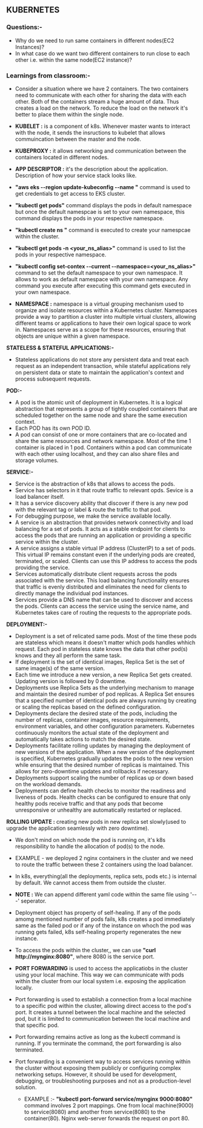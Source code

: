 ## KUBERNETES
### Questions:-
- Why do we need to run same containers in different nodes(EC2 Instances)?
- In what case do we want two different containers to run close to each other i.e. within the same node(EC2 instance)?

### Learnings from classroom:-
- Consider a situation where we have 2 containers. The two containers need to communicate with each other for sharing the data with each other. Both of the containers stream a huge amount of data. Thus creates a load on the network. To reduce the load on the network it's better to place them within the single node.
- **KUBELET :** is a component of k8s. Whenever master wants to interact with the node, it sends the insructions to kubelet that allows commuincation between the master and the node.
- **KUBEPROXY :** it allows networking and communication between the containers located in different nodes.
- **APP DESCRIPTOR :** it's the description about the application. Description of how your service stack looks like.

- **"aws eks --region <region> update-kubeconfig --name <cluster-name>"** command is used to get credentials to get access to EKS cluster.
- **"kubectl get pods"** command displays the pods in default namespace but once the default namespcae is set to your own namespace, this command displays the pods in your respective namespace.
- **"kubectl create ns <your-alias-name>"** command is executed to create your namespcae within the cluster.
- **"kubectl get pods -n <your_ns_alias>"** command is used to list the pods in your respective namespace.
- **"kubectl config set-contex --current --namespace=<your_ns_alias>"** command to set the default namespace to your own namespace. It allows to work as default namespace with your own namespace. Any command you execute after executing this command gets executed in your own namespace.

- **NAMESPACE :** namespace is a virtual grouping mechanism used to organize and isolate resources within a Kubernetes cluster. Namespaces provide a way to partition a cluster into multiple virtual clusters, allowing different teams or applications to have their own logical space to work in. Namespaces serve as a scope for these resources, ensuring that objects are unique within a given namespace.

**STATELESS & STATEFUL APPLICATIONS:-**
- Stateless applications do not store any persistent data and treat each request as an independent transaction, while stateful applications rely on persistent data or state to maintain the application's context and process subsequent requests.

**POD:-**
- A pod is the atomic unit of deployment in Kubernetes. It is a logical abstraction that represents a group of tightly coupled containers that are scheduled together on the same node and share the same execution context.
- Each POD has its own POD ID.
- A pod can consist of one or more containers that are co-located and share the same resources and network namespace. Most of the time 1 container is placed in 1 pod. Containers within a pod can communicate with each other using localhost, and they can also share files and storage volumes.

**SERVICE:-**
- Service is the abstraction of k8s that allows to access the pods.
- Service has selectors in it that route traffic to relevant opds. Sevice is a load balancer itself.
- It has a service discovery ability that discover if there is any new pod with the relevant tag or label & route the traffic to that pod.
- For debugging purpose, we make the service available locally.
- A service is an abstraction that provides network connectivity and load balancing for a set of pods. It acts as a stable endpoint for clients to access the pods that are running an application or providing a specific service within the cluster.
- A service assigns a stable virtual IP address (ClusterIP) to a set of pods. This virtual IP remains constant even if the underlying pods are created, terminated, or scaled. Clients can use this IP address to access the pods providing the service.
- Services automatically distribute client requests across the pods associated with the service. This load balancing functionality ensures that traffic is evenly distributed and eliminates the need for clients to directly manage the individual pod instances.
- Services provide a DNS name that can be used to discover and access the pods. Clients can access the service using the service name, and Kubernetes takes care of routing the requests to the appropriate pods.

**DEPLOYMENT:-**
- Deployment is a set of relicated same pods. Most of the time these pods are stateless which means it doesn't matter which pods handles whhich request. Each pod in stateless state knows the data that other pod(s) knows and they all perform the same task.
- If deployment is the set of identical images, Replica Set is the set of same image(s) of the same version.
- Each time we introduce a new version, a new Replica Set gets created. Updating version is followed by 0 downtime.
- Deployments use Replica Sets as the underlying mechanism to manage and maintain the desired number of pod replicas. A Replica Set ensures that a specified number of identical pods are always running by creating or scaling the replicas based on the defined configuration.
- Deployments declare the desired state of the pods, including the number of replicas, container images, resource requirements, environment variables, and other configuration parameters. Kubernetes continuously monitors the actual state of the deployment and automatically takes actions to match the desired state.
- Deployments facilitate rolling updates by managing the deployment of new versions of the application. When a new version of the deployment is specified, Kubernetes gradually updates the pods to the new version while ensuring that the desired number of replicas is maintained. This allows for zero-downtime updates and rollbacks if necessary.
- Deployments support scaling the number of replicas up or down based on the workload demands.
- Deployments can define health checks to monitor the readiness and liveness of pods. Health checks can be configured to ensure that only healthy pods receive traffic and that any pods that become unresponsive or unhealthy are automatically restarted or replaced.

**ROLLING UPDATE :** creating new pods in new replica set slowly(used to upgrade the application seamlessly with zero downtime).
- We don't mind on which node the pod is running on, it's k8s responsibility to handle the allocation of pod(s) to the node.
- EXAMPLE - we deployed 2 nginx containers in the cluster and we need to route the traffic between these 2 containers using the load balancer.
- In k8s, everything(all the deployments, replica sets, pods etc.) is internal by default. We cannot access them from outside the cluster.

- **NOTE :** We can append different yaml code within the same file using '---' seperator.
- Deployment object has property of self-healing. If any of the pods amomg mentioned number of pods fails, k8s creates a pod immediately same as the failed pod or if any of the instance on whoch the pod was running gets failed, k8s self-healing property regenerates the new instance.
- To access the pods within the cluster,, we can use **"curl http://mynginx:8080"**, where 8080 is the service port.
- **PORT FORWARDING** is used to access the applicatiobs in the cluster using your local machine. This way we can communicate with pods within the cluster from our local system i.e. exposing the application locally.
- Port forwarding is used to establish a connection from a local machine to a specific pod within the cluster, allowing direct access to the pod's port. It creates a tunnel between the local machine and the selected pod, but it is limited to communication between the local machine and that specific pod.
- Port forwarding remains active as long as the kubectl command is running. If you terminate the command, the port forwarding is also terminated.
- Port forwarding is a convenient way to access services running within the cluster without exposing them publicly or configuring complex networking setups. However, it should be used for development, debugging, or troubleshooting purposes and not as a production-level solution.
  - EXAMPLE :- **"kubectl port-forward service/mynginx 9000:8080"** command involves 2 port mappings. One from local machine(9000) to service(8080) amd another from service(8080) to the container(80). Nginx web-server forwards the request on port 80.
